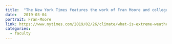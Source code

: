 ```yaml
---
title:  "The New York Times features the work of Fran Moore and collegues in an articles which discusses the the new normal of extreme weather events. Fran Moore's study focused on how people contexualize extreme temperatures based on past weather experiences. "
date:   2019-03-04
portrait: Fran-Moore
link: https://www.nytimes.com/2019/02/26/climate/what-is-extreme-weather.html
categories:
  - faculty
---
```

